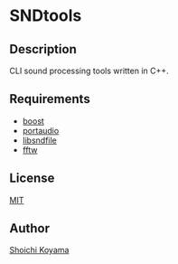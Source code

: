 SNDtools
====
## Description
CLI sound processing tools written in C++.

## Requirements
- [boost](http://www.boost.org/)
- [portaudio](http://www.portaudio.com/)
- [libsndfile](http://www.mega-nerd.com/libsndfile/)
- [fftw](http://www.fftw.org/)

## License
[MIT](https://github.com/sh01k/SNDtools/blob/master/LICENSE)

## Author
[Shoichi Koyama](http://www.sh01.org/)
